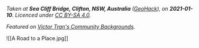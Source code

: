 *Taken at **Sea Cliff Bridge, Clifton, NSW, Australia** ([GeoHack](https://geohack.toolforge.org/geohack.php?pagename=Sea_Cliff_Bridge&params=34_15_14_S_150_58_26_E_region:AU-NSW_type:landmark)), on **2021-01-10**. Licenced under [CC BY-SA 4.0](http://creativecommons.org/licenses/by-sa/4.0/).*

*Featured on [Victor Tran's Community Backgrounds](https://vicr123.com/community-backgrounds)*.

![[A Road to a Place.jpg]]
